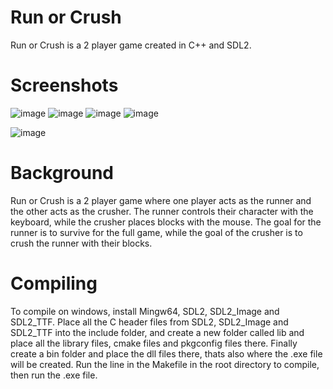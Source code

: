 # Run or Crush
Run or Crush is a 2 player game created in C++ and SDL2. 

# Screenshots
![image](https://github.com/abbas-PM/Run-or-Crush/assets/116516812/95d57739-a05d-42b6-aa70-068369be9313) ![image](https://github.com/abbas-PM/Run-or-Crush/assets/116516812/3017a3b7-03cd-413f-9bde-1f33e13140da) ![image](https://github.com/abbas-PM/Run-or-Crush/assets/116516812/b6b90375-8e80-42dc-932a-2a5e3adec727) ![image](https://github.com/abbas-PM/Run-or-Crush/assets/116516812/74167b52-af8f-4369-af89-ef14269306e3)













![image](https://github.com/abbas-PM/Run-or-Crush/assets/116516812/38411f3e-c3b7-43e1-8903-5aacd12470df)

# Background
Run or Crush is a 2 player game where one player acts as the runner and the other acts as the crusher. The runner controls their
character with the keyboard, while the crusher places blocks with the mouse. The goal for the runner is to survive for the full game, 
while the goal of the crusher is to crush the runner with their blocks.

# Compiling
To compile on windows, install Mingw64, SDL2, SDL2_Image and SDL2_TTF. Place all the C header files from SDL2, SDL2_Image and SDL2_TTF into the include folder, 
and create a new folder called lib and place all the library files, cmake files and pkgconfig files there. Finally create a bin folder and place the dll files
there, thats also where the .exe file will be created. Run the line in the Makefile in the root directory to compile, then run the .exe file.






